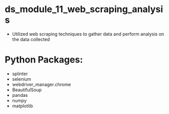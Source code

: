 # ds_module_11_web_scraping_analysis

* Utilized web scraping techniques to gather data and perform analysis on the data collected

# Python Packages:
* splinter
* selenium
* webdriver_manager.chrome
* BeautifulSoup
* pandas
* numpy
* matplotlib